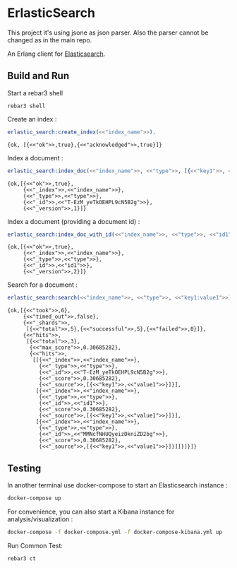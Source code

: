 ErlasticSearch
======================================

This project it's using jsone as json parser. Also the parser cannot be changed as in the 
main repo.

An Erlang client for [Elasticsearch](https://www.elastic.co/products/elasticsearch).

Build and Run
-------------

Start a rebar3 shell

```shell
rebar3 shell
```

Create an index :

```erlang
erlastic_search:create_index(<<"index_name">>).
```
```
{ok, [{<<"ok">>,true},{<<"acknowledged">>,true}]}
```

Index a document :

```erlang
erlastic_search:index_doc(<<"index_name">>, <<"type">>, [{<<"key1">>, <<"value1">>}]).
```
```
{ok,[{<<"ok">>,true},
     {<<"_index">>,<<"index_name">>},
     {<<"_type">>,<<"type">>},
     {<<"_id">>,<<"T-EzM_yeTkOEHPL9cN5B2g">>},
     {<<"_version">>,1}]}
````

Index a document (providing a document id) :

```erlang
erlastic_search:index_doc_with_id(<<"index_name">>, <<"type">>, <<"id1">>, [{<<"key1">>, <<"value1">>}]).
```
```
{ok,[{<<"ok">>,true},
     {<<"_index">>,<<"index_name">>},
     {<<"_type">>,<<"type">>},
     {<<"_id">>,<<"id1">>},
     {<<"_version">>,2}]}
```

Search for a document :

```erlang
erlastic_search:search(<<"index_name">>, <<"type">>, <<"key1:value1">>).
```
```
{ok,[{<<"took">>,6},
     {<<"timed_out">>,false},
     {<<"_shards">>,
      [{<<"total">>,5},{<<"successful">>,5},{<<"failed">>,0}]},
     {<<"hits">>,
      [{<<"total">>,3},
       {<<"max_score">>,0.30685282},
       {<<"hits">>,
        [[{<<"_index">>,<<"index_name">>},
          {<<"_type">>,<<"type">>},
          {<<"_id">>,<<"T-EzM_yeTkOEHPL9cN5B2g">>},
          {<<"_score">>,0.30685282},
          {<<"_source">>,[{<<"key1">>,<<"value1">>}]}],
         [{<<"_index">>,<<"index_name">>},
          {<<"_type">>,<<"type">>},
          {<<"_id">>,<<"id1">>},
          {<<"_score">>,0.30685282},
          {<<"_source">>,[{<<"key1">>,<<"value1">>}]}],
         [{<<"_index">>,<<"index_name">>},
          {<<"_type">>,<<"type">>},
          {<<"_id">>,<<"MMNcfNHUQyeizDkniZD2bg">>},
          {<<"_score">>,0.30685282},
          {<<"_source">>,[{<<"key1">>,<<"value1">>}]}]]}]}]}
```

Testing
-------

In another terminal use docker-compose to start an Elasticsearch instance :

```bash
docker-compose up
```

For convenience, you can also start a Kibana instance for analysis/visualization :

```bash
docker-compose -f docker-compose.yml -f docker-compose-kibana.yml up
```

Run Common Test:

```bash
rebar3 ct
```
